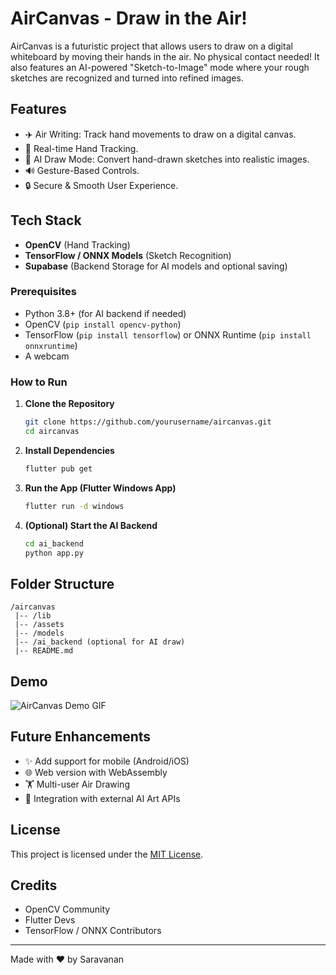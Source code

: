 # AirCanvas - Draw in the Air!

AirCanvas is a futuristic project that allows users to draw on a digital whiteboard by moving their hands in the air. No physical contact needed! It also features an AI-powered "Sketch-to-Image" mode where your rough sketches are recognized and turned into refined images.

## Features

- ✈️ Air Writing: Track hand movements to draw on a digital canvas.
- 🧘 Real-time Hand Tracking.
- 🎨 AI Draw Mode: Convert hand-drawn sketches into realistic images.
- 🔊 Gesture-Based Controls.
- 🔒 Secure & Smooth User Experience.

## Tech Stack

- **OpenCV** (Hand Tracking)
- **TensorFlow / ONNX Models** (Sketch Recognition)
- **Supabase** (Backend Storage for AI models and optional saving)


### Prerequisites

- Python 3.8+ (for AI backend if needed)
- OpenCV (`pip install opencv-python`)
- TensorFlow (`pip install tensorflow`) or ONNX Runtime (`pip install onnxruntime`)
- A webcam

### How to Run

1. **Clone the Repository**
   ```bash
   git clone https://github.com/yourusername/aircanvas.git
   cd aircanvas
   ```

2. **Install Dependencies**
   ```bash
   flutter pub get
   ```

3. **Run the App (Flutter Windows App)**
   ```bash
   flutter run -d windows
   ```

4. **(Optional) Start the AI Backend**
   ```bash
   cd ai_backend
   python app.py
   ```

## Folder Structure

```
/aircanvas
 |-- /lib
 |-- /assets
 |-- /models
 |-- /ai_backend (optional for AI draw)
 |-- README.md
```

## Demo

![AirCanvas Demo GIF](link_to_your_demo_gif)

## Future Enhancements
- ✨ Add support for mobile (Android/iOS)
- 🌐 Web version with WebAssembly
- 🏋️ Multi-user Air Drawing
- 🔗 Integration with external AI Art APIs

## License

This project is licensed under the [MIT License](LICENSE).

## Credits

- OpenCV Community
- Flutter Devs
- TensorFlow / ONNX Contributors

---

Made with ❤️ by Saravanan

